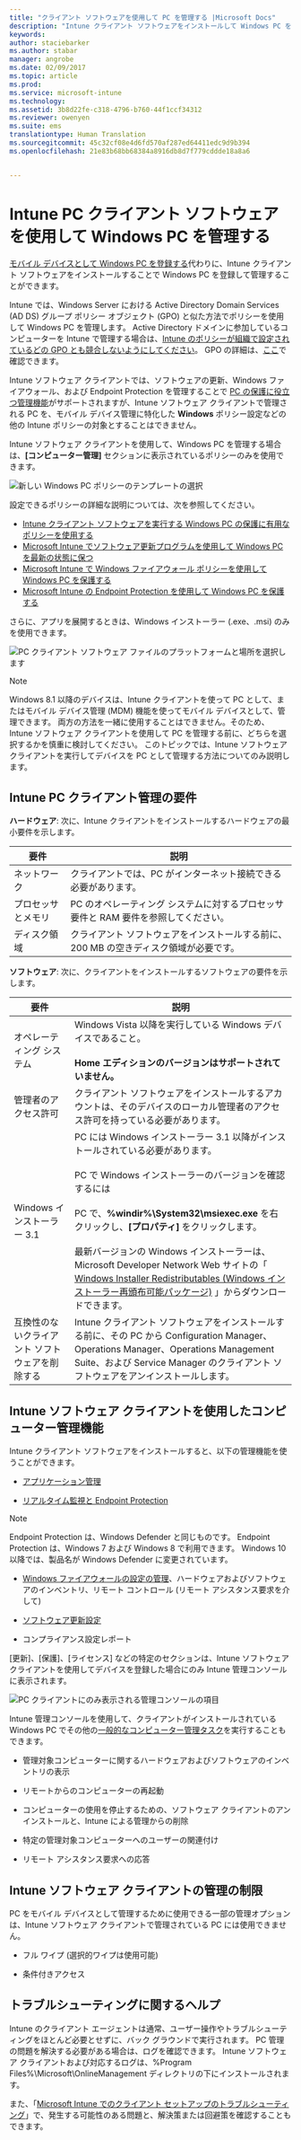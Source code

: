 ```yaml
---
title: "クライアント ソフトウェアを使用して PC を管理する |Microsoft Docs"
description: "Intune クライアント ソフトウェアをインストールして Windows PC を管理します。"
keywords: 
author: staciebarker
ms.author: stabar
manager: angrobe
ms.date: 02/09/2017
ms.topic: article
ms.prod: 
ms.service: microsoft-intune
ms.technology: 
ms.assetid: 3b8d22fe-c318-4796-b760-44f1ccf34312
ms.reviewer: owenyen
ms.suite: ems
translationtype: Human Translation
ms.sourcegitcommit: 45c32cf08e4d6fd570af287ed64411edc9d9b394
ms.openlocfilehash: 21e83b68bb68384a8916db8d7f779cddde18a8a6


---
```


# <a name="manage-windows-pcs-with-intune-pc-client-software"></a>Intune PC クライアント ソフトウェアを使用して Windows PC を管理する
[モバイル デバイスとして Windows PC を登録する](set-up-windows-device-management-with-microsoft-intune.md)代わりに、Intune クライアント ソフトウェアをインストールすることで Windows PC を登録して管理することができます。

Intune では、Windows Server における Active Directory Domain Services (AD DS) グループ ポリシー オブジェクト (GPO) と似た方法でポリシーを使用して Windows PC を管理します。 Active Directory ドメインに参加しているコンピューターを Intune で管理する場合は、[Intune のポリシーが組織で設定されているどの GPO とも競合しないようにしてください](resolve-gpo-and-microsoft-intune-policy-conflicts.md)。 GPO の詳細は、[ここ](https://technet.microsoft.com/library/hh147307.aspx)で確認できます。

Intune ソフトウェア クライアントでは、ソフトウェアの更新、Windows ファイアウォール、および Endpoint Protection を管理することで [PC の保護に役立つ管理機能](policies-to-protect-windows-pcs-in-microsoft-intune.md)がサポートされますが、Intune ソフトウェア クライアントで管理される PC を、モバイル デバイス管理に特化した **Windows** ポリシー設定などの他の Intune ポリシーの対象とすることはできません。 

Intune ソフトウェア クライアントを使用して、Windows PC を管理する場合は、**[コンピューター管理]** セクションに表示されているポリシーのみを使用できます。

  ![新しい Windows PC ポリシーのテンプレートの選択](../media/select-template-for-pc-policy.png)

設定できるポリシーの詳細な説明については、次を参照してください。

- [Intune クライアント ソフトウェアを実行する Windows PC の保護に有用なポリシーを使用する](https://docs.microsoft.com/intune/deploy-use/policies-to-protect-windows-pcs-in-microsoft-intune)
- [Microsoft Intune でソフトウェア更新プログラムを使用して Windows PC を最新の状態に保つ](https://docs.microsoft.com/intune/deploy-use/keep-windows-pcs-up-to-date-with-software-updates-in-microsoft-intune)
- [Microsoft Intune で Windows ファイアウォール ポリシーを使用して Windows PC を保護する](https://docs.microsoft.com/intune/deploy-use/help-protect-windows-pcs-using-windows-firewall-policies-in-microsoft-intune)
- [Microsoft Intune の Endpoint Protection を使用して Windows PC を保護する](https://docs.microsoft.com/intune/deploy-use/help-secure-windows-pcs-with-endpoint-protection-for-microsoft-intune)

さらに、アプリを展開するときは、Windows インストーラー (.exe、.msi) のみを使用できます。

  ![PC クライアント ソフトウェア ファイルのプラットフォームと場所を選択します](../media/select-platform-of-software-files-for-pc-agent.png)

> [!NOTE]
> Windows 8.1 以降のデバイスは、Intune クライアントを使って PC として、またはモバイル デバイス管理 (MDM) 機能を使ってモバイル デバイスとして、管理できます。 両方の方法を一緒に使用することはできません。そのため、Intune ソフトウェア クライアントを使用して PC を管理する前に、どちらを選択するかを慎重に検討してください。 このトピックでは、Intune ソフトウェア クライアントを実行してデバイスを PC として管理する方法についてのみ説明します。

## <a name="requirements-for-intune-pc-client-management"></a>Intune PC クライアント管理の要件

**ハードウェア**: 次に、Intune クライアントをインストールするハードウェアの最小要件を示します。

|要件|説明|
|---------------|--------------------|
|ネットワーク|クライアントでは、PC がインターネット接続できる必要があります。|
|プロセッサとメモリ|PC のオペレーティング システムに対するプロセッサ要件と RAM 要件を参照してください。|
|ディスク領域|クライアント ソフトウェアをインストールする前に、200 MB の空きディスク領域が必要です。|

**ソフトウェア**: 次に、クライアントをインストールするソフトウェアの要件を示します。

|要件|説明|
|---------------|--------------------|
|オペレーティング システム | Windows Vista 以降を実行している Windows デバイスであること。 </br></br>**Home エディションのバージョンはサポートされていません。**|
|管理者のアクセス許可|クライアント ソフトウェアをインストールするアカウントは、そのデバイスのローカル管理者のアクセス許可を持っている必要があります。|
|Windows インストーラー 3.1|PC には Windows インストーラー 3.1 以降がインストールされている必要があります。<br /><br />PC で Windows インストーラーのバージョンを確認するには<br /><br />  PC で、**%windir%\System32\msiexec.exe** を右クリックし、**[プロパティ]** をクリックします。<br /><br />最新バージョンの Windows インストーラーは、Microsoft Developer Network Web サイトの「 [Windows Installer Redistributables (Windows インストーラー再頒布可能パッケージ)](http://go.microsoft.com/fwlink/?LinkID=234258) 」からダウンロードできます。|
|互換性のないクライアント ソフトウェアを削除する|Intune クライアント ソフトウェアをインストールする前に、その PC から Configuration Manager、Operations Manager、Operations Management Suite、および Service Manager のクライアント ソフトウェアをアンインストールします。|

## <a name="computer-management-capabilities-with-the-intune-software-client"></a>Intune ソフトウェア クライアントを使用したコンピューター管理機能

Intune クライアント ソフトウェアをインストールすると、以下の管理機能を使うことができます。 

- [アプリケーション管理](deploy-apps-in-microsoft-intune.md)

- [リアルタイム監視と Endpoint Protection](help-secure-windows-pcs-with-endpoint-protection-for-microsoft-intune.md)

 > [!NOTE]
 > Endpoint Protection は、Windows Defender と同じものです。 Endpoint Protection は、Windows 7 および Windows 8 で利用できます。 Windows 10 以降では、製品名が Windows Defender に変更されています。

- [Windows ファイアウォールの設定の管理](help-protect-windows-pcs-using-windows-firewall-policies-in-microsoft-intune.md)、ハードウェアおよびソフトウェアのインベントリ、リモート コントロール (リモート アシスタンス要求を介して)

- [ソフトウェア更新設定](keep-windows-pcs-up-to-date-with-software-updates-in-microsoft-intune.md)

- コンプライアンス設定レポート

[更新]、[保護]、[ライセンス] などの特定のセクションは、Intune ソフトウェア クライアントを使用してデバイスを登録した場合にのみ Intune 管理コンソールに表示されます。

  ![PC クライアントにのみ表示される管理コンソールの項目](../media/admin-console-settings-only-for-pc-agent.png)

Intune 管理コンソールを使用して、クライアントがインストールされている Windows PC でその他の[一般的なコンピューター管理タスク](common-windows-pc-management-tasks-with-the-microsoft-intune-computer-client.md)を実行することもできます。

-   管理対象コンピューターに関するハードウェアおよびソフトウェアのインベントリの表示

-   リモートからのコンピューターの再起動

-   コンピューターの使用を停止するための、ソフトウェア クライアントのアンインストールと、Intune による管理からの削除

-   特定の管理対象コンピューターへのユーザーの関連付け

-   リモート アシスタンス要求への応答

## <a name="management-limitations-of-the-intune-software-client"></a>Intune ソフトウェア クライアントの管理の制限

PC をモバイル デバイスとして管理するために使用できる一部の管理オプションは、Intune ソフトウェア クライアントで管理されている PC には使用できません。

-   フル ワイプ (選択的ワイプは使用可能)

-   条件付きアクセス

## <a name="help-with-troubleshooting"></a>トラブルシューティングに関するヘルプ

Intune のクライアント エージェントは通常、ユーザー操作やトラブルシューティングをほとんど必要とせずに、バック グラウンドで実行されます。 PC 管理の問題を解決する必要がある場合は、ログを確認できます。 Intune ソフトウェア クライアントおよび対応するログは、%Program Files%\Microsoft\OnlineManagement ディレクトリの下にインストールされます。

また、「[Microsoft Intune でのクライアント セットアップのトラブルシューティング](/intune/troubleshoot/troubleshoot-client-setup-in-microsoft-intune)」で、発生する可能性のある問題と、解決策または回避策を確認することもできます。



<!--HONumber=Feb17_HO2-->


